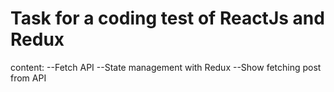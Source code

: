 # Task for a coding test of ReactJs and Redux

content:
  --Fetch API
  --State management with Redux
  --Show fetching post from API

